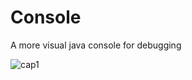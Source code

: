 # Console
A more visual java console for debugging


![cap1](https://user-images.githubusercontent.com/36163709/43843208-4ee313ea-9b27-11e8-84ad-28c8d34f01e4.png)
